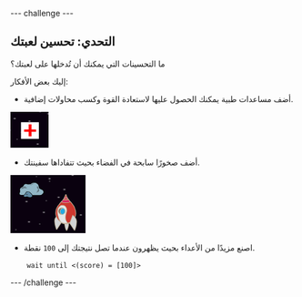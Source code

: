 --- challenge ---
## التحدي: تحسين لعبتك
ما التحسينات التي يمكنك أن تُدخلها على لعبتك؟

إليك بعض الأفكار:

+ أضف مساعدات طبية يمكنك الحصول عليها لاستعادة القوة وكسب محاولات إضافية.

![screenshot](images/invaders-aid.png)

+ أضف صخورًا سابحة في الفضاء بحيث تتفاداها سفينتك.

![screenshot](images/invaders-rocks.png)

+ اصنع مزيدًا من الأعداء بحيث يظهرون عندما تصل نتيجتك إلى `100` نقطة.

```blocks
	wait until <(score) = [100]>
```

--- /challenge ---
